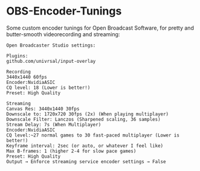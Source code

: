 # OBS-Encoder-Tunings
Some custom encoder tunings for Open Broadcast Software, for pretty and butter-smooth videorecording and streaming:


```
Open Broadcaster Studio settings:

Plugins:
github.com/univrsal/input-overlay

Recording
3440x1440 60fps
Encoder:NvidiaASIC
CQ level: 18 (Lower is better!)
Preset: High Quality

Streaming
Canvas Res: 3440x1440 30fps
Downscale to: 1720x720 30fps (2x) (When playing multiplayer)
Downscale Filter: Lanczos (Sharpened scaling, 36 samples)
Stream Delay: 7s (When Multiplayer)
Encoder:NvidiaASIC
CQ level:~27 normal games to 30 fast-paced multiplayer (Lower is better!)
Keyframe interval: 2sec (or auto, or whatever I feel like)
Max B-frames: 1 (higher 2-4 for slow pace games)
Preset: High Quality
Output → Enforce streaming service encoder settings → False
 ```
